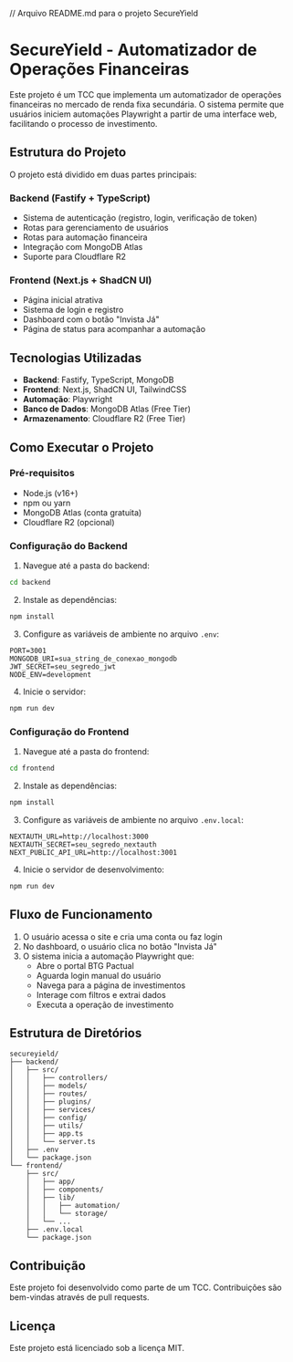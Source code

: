 // Arquivo README.md para o projeto SecureYield

# SecureYield - Automatizador de Operações Financeiras

Este projeto é um TCC que implementa um automatizador de operações financeiras no mercado de renda fixa secundária. O sistema permite que usuários iniciem automações Playwright a partir de uma interface web, facilitando o processo de investimento.

## Estrutura do Projeto

O projeto está dividido em duas partes principais:

### Backend (Fastify + TypeScript)
- Sistema de autenticação (registro, login, verificação de token)
- Rotas para gerenciamento de usuários
- Rotas para automação financeira
- Integração com MongoDB Atlas
- Suporte para Cloudflare R2

### Frontend (Next.js + ShadCN UI)
- Página inicial atrativa
- Sistema de login e registro
- Dashboard com o botão "Invista Já"
- Página de status para acompanhar a automação

## Tecnologias Utilizadas

- **Backend**: Fastify, TypeScript, MongoDB
- **Frontend**: Next.js, ShadCN UI, TailwindCSS
- **Automação**: Playwright
- **Banco de Dados**: MongoDB Atlas (Free Tier)
- **Armazenamento**: Cloudflare R2 (Free Tier)

## Como Executar o Projeto

### Pré-requisitos
- Node.js (v16+)
- npm ou yarn
- MongoDB Atlas (conta gratuita)
- Cloudflare R2 (opcional)

### Configuração do Backend
1. Navegue até a pasta do backend:
```bash
cd backend
```

2. Instale as dependências:
```bash
npm install
```

3. Configure as variáveis de ambiente no arquivo `.env`:
```
PORT=3001
MONGODB_URI=sua_string_de_conexao_mongodb
JWT_SECRET=seu_segredo_jwt
NODE_ENV=development
```

4. Inicie o servidor:
```bash
npm run dev
```

### Configuração do Frontend
1. Navegue até a pasta do frontend:
```bash
cd frontend
```

2. Instale as dependências:
```bash
npm install
```

3. Configure as variáveis de ambiente no arquivo `.env.local`:
```
NEXTAUTH_URL=http://localhost:3000
NEXTAUTH_SECRET=seu_segredo_nextauth
NEXT_PUBLIC_API_URL=http://localhost:3001
```

4. Inicie o servidor de desenvolvimento:
```bash
npm run dev
```

## Fluxo de Funcionamento

1. O usuário acessa o site e cria uma conta ou faz login
2. No dashboard, o usuário clica no botão "Invista Já"
3. O sistema inicia a automação Playwright que:
   - Abre o portal BTG Pactual
   - Aguarda login manual do usuário
   - Navega para a página de investimentos
   - Interage com filtros e extrai dados
   - Executa a operação de investimento

## Estrutura de Diretórios

```
secureyield/
├── backend/
│   ├── src/
│   │   ├── controllers/
│   │   ├── models/
│   │   ├── routes/
│   │   ├── plugins/
│   │   ├── services/
│   │   ├── config/
│   │   ├── utils/
│   │   ├── app.ts
│   │   └── server.ts
│   ├── .env
│   └── package.json
└── frontend/
    ├── src/
    │   ├── app/
    │   ├── components/
    │   ├── lib/
    │   │   ├── automation/
    │   │   └── storage/
    │   └── ...
    ├── .env.local
    └── package.json
```

## Contribuição

Este projeto foi desenvolvido como parte de um TCC. Contribuições são bem-vindas através de pull requests.

## Licença

Este projeto está licenciado sob a licença MIT.
